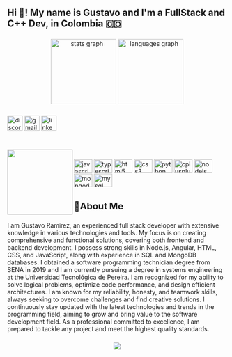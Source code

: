 <h2 align="left">Hi 👋! My name is Gustavo and I'm a FullStack and C++ Dev, in Colombia 🇨🇴</h2>

###

<div align="center">
  <img src="https://github-readme-stats.vercel.app/api?username=Areshkew&hide_title=false&hide_rank=true&show_icons=true&include_all_commits=true&count_private=true&disable_animations=false&theme=dark&locale=en&hide_border=true" height="150" alt="stats graph"  />
  <img src="https://github-readme-stats.vercel.app/api/top-langs?username=Areshkew&locale=en&hide_title=false&layout=compact&card_width=320&langs_count=5&theme=dark&hide_border=true" height="150" alt="languages graph"  />
</div>

###

<div align="left">
  <img src="https://img.shields.io/static/v1?message=Discord&logo=discord&label=&color=7289DA&logoColor=white&labelColor=&style=for-the-badge" height="35" alt="discord logo"  />
  <img src="https://img.shields.io/static/v1?message=Gmail&logo=gmail&label=&color=D14836&logoColor=white&labelColor=&style=for-the-badge" height="35" alt="gmail logo"  />
  <img src="https://img.shields.io/static/v1?message=LinkedIn&logo=linkedin&label=&color=0077B5&logoColor=white&labelColor=&style=for-the-badge" height="35" alt="linkedin logo"  />
</div>

###

<br clear="both">

<img align="left" height="150" src="https://i.pinimg.com/originals/84/fb/43/84fb4399f289e36b3518d805270a986e.jpg"  />

###

<div align="left">
  <img src="https://cdn.jsdelivr.net/gh/devicons/devicon/icons/javascript/javascript-original.svg" height="30" width="42" alt="javascript logo"  />
  <img src="https://cdn.jsdelivr.net/gh/devicons/devicon/icons/typescript/typescript-plain.svg" height="30" width="42" alt="typescript logo"  />
  <img src="https://cdn.jsdelivr.net/gh/devicons/devicon/icons/html5/html5-original.svg" height="30" width="42" alt="html5 logo"  />
  <img src="https://cdn.jsdelivr.net/gh/devicons/devicon/icons/css3/css3-original.svg" height="30" width="42" alt="css3 logo"  />
  <img src="https://cdn.jsdelivr.net/gh/devicons/devicon/icons/python/python-original.svg" height="30" width="42" alt="python logo"  />
  <img src="https://cdn.jsdelivr.net/gh/devicons/devicon/icons/cplusplus/cplusplus-original.svg" height="30" width="42" alt="cplusplus logo"  />
  <img src="https://cdn.jsdelivr.net/gh/devicons/devicon/icons/nodejs/nodejs-original.svg" height="30" width="42" alt="nodejs logo"  />
  <img src="https://cdn.jsdelivr.net/gh/devicons/devicon/icons/mongodb/mongodb-original.svg" height="30" width="42" alt="mongodb logo"  />
  <img src="https://cdn.jsdelivr.net/gh/devicons/devicon/icons/mysql/mysql-original.svg" height="30" width="42" alt="mysql logo"  />
</div>

###

<h2 align="left">📘About Me</h2>

###

<p align="left">I am Gustavo Ramirez, an experienced full stack developer with extensive knowledge in various technologies and tools. My focus is on creating comprehensive and functional solutions, covering both frontend and backend development. I possess strong skills in Node.js, Angular, HTML, CSS, and JavaScript, along with experience in SQL and MongoDB databases. I obtained a software programming technician degree from SENA in 2019 and I am currently pursuing a degree in systems engineering at the Universidad Tecnológica de Pereira. I am recognized for my ability to solve logical problems, optimize code performance, and design efficient architectures. I am known for my reliability, honesty, and teamwork skills, always seeking to overcome challenges and find creative solutions. I continuously stay updated with the latest technologies and trends in the programming field, aiming to grow and bring value to the software development field. As a professional committed to excellence, I am prepared to tackle any project and meet the highest quality standards.</p>

###

<div align="center">
  <img src="https://profile-counter.glitch.me/Areshkew/count.svg?"  />
</div>

###
